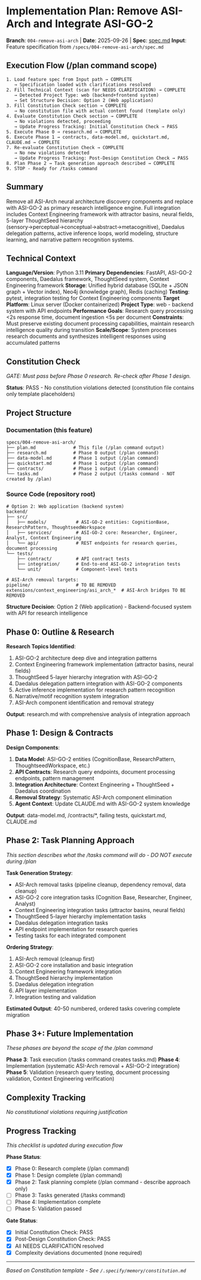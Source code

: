 # Implementation Plan: Remove ASI-Arch and Integrate ASI-GO-2

**Branch**: `004-remove-asi-arch` | **Date**: 2025-09-26 | **Spec**: [spec.md](./spec.md)
**Input**: Feature specification from `/specs/004-remove-asi-arch/spec.md`

## Execution Flow (/plan command scope)
```
1. Load feature spec from Input path → COMPLETE
   → Specification loaded with clarifications resolved
2. Fill Technical Context (scan for NEEDS CLARIFICATION) → COMPLETE
   → Detected Project Type: web (backend+frontend system)
   → Set Structure Decision: Option 2 (Web application)
3. Fill Constitution Check section → COMPLETE
   → No constitution file with actual content found (template only)
4. Evaluate Constitution Check section → COMPLETE
   → No violations detected, proceeding
   → Update Progress Tracking: Initial Constitution Check → PASS
5. Execute Phase 0 → research.md → COMPLETE
6. Execute Phase 1 → contracts, data-model.md, quickstart.md, CLAUDE.md → COMPLETE
7. Re-evaluate Constitution Check → COMPLETE
   → No new violations detected
   → Update Progress Tracking: Post-Design Constitution Check → PASS
8. Plan Phase 2 → Task generation approach described → COMPLETE
9. STOP - Ready for /tasks command
```

## Summary
Remove all ASI-Arch neural architecture discovery components and replace with ASI-GO-2 as primary research intelligence engine. Full integration includes Context Engineering framework with attractor basins, neural fields, 5-layer ThoughtSeed hierarchy (sensory→perceptual→conceptual→abstract→metacognitive), Daedalus delegation patterns, active inference loops, world modeling, structure learning, and narrative pattern recognition systems.

## Technical Context
**Language/Version**: Python 3.11
**Primary Dependencies**: FastAPI, ASI-GO-2 components, Daedalus framework, ThoughtSeed system, Context Engineering framework
**Storage**: Unified hybrid database (SQLite + JSON graph + Vector index), Neo4j (knowledge graph), Redis (caching)
**Testing**: pytest, integration testing for Context Engineering components
**Target Platform**: Linux server (Docker containerized)
**Project Type**: web - backend system with API endpoints
**Performance Goals**: Research query processing <2s response time, document ingestion <5s per document
**Constraints**: Must preserve existing document processing capabilities, maintain research intelligence quality during transition
**Scale/Scope**: System processes research documents and synthesizes intelligent responses using accumulated patterns

## Constitution Check
*GATE: Must pass before Phase 0 research. Re-check after Phase 1 design.*

**Status**: PASS - No constitution violations detected (constitution file contains only template placeholders)

## Project Structure

### Documentation (this feature)
```
specs/004-remove-asi-arch/
├── plan.md              # This file (/plan command output)
├── research.md          # Phase 0 output (/plan command)
├── data-model.md        # Phase 1 output (/plan command)
├── quickstart.md        # Phase 1 output (/plan command)
├── contracts/           # Phase 1 output (/plan command)
└── tasks.md             # Phase 2 output (/tasks command - NOT created by /plan)
```

### Source Code (repository root)
```
# Option 2: Web application (backend system)
backend/
├── src/
│   ├── models/           # ASI-GO-2 entities: CognitionBase, ResearchPattern, ThoughtseedWorkspace
│   ├── services/         # ASI-GO-2 core: Researcher, Engineer, Analyst, Context Engineering
│   └── api/              # REST endpoints for research queries, document processing
└── tests/
    ├── contract/         # API contract tests
    ├── integration/      # End-to-end ASI-GO-2 integration tests
    └── unit/             # Component-level tests

# ASI-Arch removal targets:
pipeline/                 # TO BE REMOVED
extensions/context_engineering/asi_arch_*  # ASI-Arch bridges TO BE REMOVED
```

**Structure Decision**: Option 2 (Web application) - Backend-focused system with API for research intelligence

## Phase 0: Outline & Research

**Research Topics Identified**:
1. ASI-GO-2 architecture deep dive and integration patterns
2. Context Engineering framework implementation (attractor basins, neural fields)
3. ThoughtSeed 5-layer hierarchy integration with ASI-GO-2
4. Daedalus delegation pattern integration with ASI-GO-2 components
5. Active inference implementation for research pattern recognition
6. Narrative/motif recognition system integration
7. ASI-Arch component identification and removal strategy

**Output**: research.md with comprehensive analysis of integration approach

## Phase 1: Design & Contracts

**Design Components**:
1. **Data Model**: ASI-GO-2 entities (CognitionBase, ResearchPattern, ThoughtseedWorkspace, etc.)
2. **API Contracts**: Research query endpoints, document processing endpoints, pattern management
3. **Integration Architecture**: Context Engineering + ThoughtSeed + Daedalus coordination
4. **Removal Strategy**: Systematic ASI-Arch component elimination
5. **Agent Context**: Update CLAUDE.md with ASI-GO-2 system knowledge

**Output**: data-model.md, /contracts/*, failing tests, quickstart.md, CLAUDE.md

## Phase 2: Task Planning Approach
*This section describes what the /tasks command will do - DO NOT execute during /plan*

**Task Generation Strategy**:
- ASI-Arch removal tasks (pipeline cleanup, dependency removal, data cleanup)
- ASI-GO-2 core integration tasks (Cognition Base, Researcher, Engineer, Analyst)
- Context Engineering integration tasks (attractor basins, neural fields)
- ThoughtSeed 5-layer hierarchy implementation tasks
- Daedalus delegation integration tasks
- API endpoint implementation for research queries
- Testing tasks for each integrated component

**Ordering Strategy**:
1. ASI-Arch removal (cleanup first)
2. ASI-GO-2 core installation and basic integration
3. Context Engineering framework integration
4. ThoughtSeed hierarchy implementation
5. Daedalus delegation integration
6. API layer implementation
7. Integration testing and validation

**Estimated Output**: 40-50 numbered, ordered tasks covering complete migration

## Phase 3+: Future Implementation
*These phases are beyond the scope of the /plan command*

**Phase 3**: Task execution (/tasks command creates tasks.md)
**Phase 4**: Implementation (systematic ASI-Arch removal + ASI-GO-2 integration)
**Phase 5**: Validation (research query testing, document processing validation, Context Engineering verification)

## Complexity Tracking
*No constitutional violations requiring justification*

## Progress Tracking
*This checklist is updated during execution flow*

**Phase Status**:
- [x] Phase 0: Research complete (/plan command)
- [x] Phase 1: Design complete (/plan command)
- [x] Phase 2: Task planning complete (/plan command - describe approach only)
- [ ] Phase 3: Tasks generated (/tasks command)
- [ ] Phase 4: Implementation complete
- [ ] Phase 5: Validation passed

**Gate Status**:
- [x] Initial Constitution Check: PASS
- [x] Post-Design Constitution Check: PASS
- [x] All NEEDS CLARIFICATION resolved
- [x] Complexity deviations documented (none required)

---
*Based on Constitution template - See `/.specify/memory/constitution.md`*